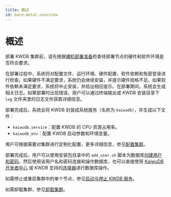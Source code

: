 ```yaml
---
title: 概述
id: bare-metal-overview
---
```


# 概述

部署 KWDB 集群前，请先根据[裸机部署准备](./before-deploy-bare-metal.md)检查待部署节点的硬件和软件环境是否符合要求。

在部署过程中，系统将对配置文件、运行环境、硬件配置、软件依赖和免密登录进行检查。如果硬件不满足要求，系统仍会继续安装，并提示硬件规格不足。如果软件依赖未满足要求，系统将中止安装，并给出相应提示。在部署期间，系统会生成相关日志。如果部署时出现错误，用户可以通过终端输出或 KWDB 安装目录下 `log` 文件夹里的日志文件获取详细信息。

部署完成后，系统会将 KWDB 封装成系统服务（名称为 `kaiwudb`），并生成以下文件：

- `kaiwudb.service`：配置 KWDB 的 CPU 资源占用率。
- `kaiwudb_env`：配置 KWDB 启动参数和环境变量。

用户可根据需要对集群进行定制化配置，更多详细信息，参见[配置集群](./cluster-config-bare-metal.md)。

部署完成后，用户可以使用安装包目录中的 `add_user.sh` 脚本为数据库[创建用户和密码](./user-config-bare-metal.md)，然后使用该用户名和密码连接和操作数据库，也可以直接使用 [KaiwuDB 开发者中心](../../kaiwudb-developer-center/overview.md) 或 KWDB 支持的[连接器](../../development/overview.md)进行数据库操作。

如需停止或重启集群中的单个节点，参见[启动与停止 KWDB 服务](./local-start-stop-bare-metal.md)。

如需卸载集群，参见[卸载集群](./uninstall-cluster-bare-metal.md)。